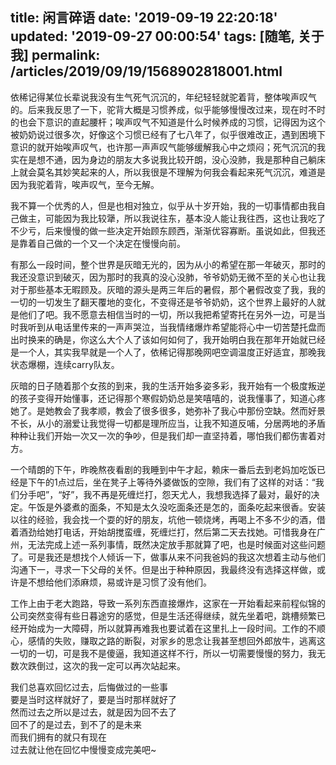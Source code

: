 title: 闲言碎语
date: '2019-09-19 22:20:18'
updated: '2019-09-27 00:00:54'
tags: [随笔, 关于我]
permalink: /articles/2019/09/19/1568902818001.html
---
依稀记得某位长辈说我没有生气死气沉沉的，年纪轻轻就驼着背，整体唉声叹气的。后来我反思了一下，驼背大概是习惯养成，似乎能够慢慢改过来，现在时不时的也会下意识的直起腰杆；唉声叹气不知道是什么时候养成的习惯，记得因为这个被奶奶说过很多次，好像这个习惯已经有了七八年了，似乎很难改正，遇到困境下意识的就开始唉声叹气，也许那一声声叹气能够缓解我心中之烦闷；死气沉沉的我实在是想不通，因为身边的朋友大多说我比较开朗，没心没肺，我是那种自己躺床上就会莫名其妙笑起来的人，所以我很是不理解为何我会看起来死气沉沉，难道是因为我驼着背，唉声叹气，至今无解。

我不算一个优秀的人，但是也相对独立，似乎从十岁开始，我的一切事情都由我自己做主，可能因为我比较犟，所以我说往东，基本没人能让我往西，这也让我吃了不少亏，后来慢慢的做一些决定开始顾东顾西，渐渐优容寡断。虽说如此，但我还是靠着自己做的一个又一个决定在慢慢向前。

有那么一段时间，整个世界是灰暗无光的，因为从小的希望在那一年破灭，那时的我还没意识到破灭，因为那时的我真的没心没肺，爷爷奶奶无微不至的关心也让我对于那些基本无暇顾及。灰暗的源头是两三年后的暑假，那个暑假改变了我，我的一切的一切发生了翻天覆地的变化，不变得还是爷爷奶奶，这个世界上最好的人就是他们了吧。我不愿意去相信当时的一切，所以我把希望寄托在另外一边，可是当时我听到从电话里传来的一声声哭泣，当我情绪爆炸希望能将心中一切苦楚托盘而出时换来的确是，你这么大个人了该如何如何了，我开始明白我在那年开始就已经是一个人，其实我早就是一个人了，依稀记得那晚网吧空调温度正好适宜，那晚我状态爆棚，连续carry队友。

灰暗的日子随着那个女孩的到来，我的生活开始多姿多彩，我开始有一个极度叛逆的孩子变得开始懂事，还记得那个寒假奶奶总是笑嘻嘻的，说我懂事了，知道心疼她了。是她教会了我孝顺，教会了很多很多，她弥补了我心中那份空缺。然而好景不长，从小的溺爱让我觉得一切都是理所应当，让我不知道反哺，分居两地的矛盾种种让我们开始一次又一次的争吵，但是我们却一直坚持着，哪怕我们都伤害着对方。

一个晴朗的下午，昨晚熬夜看剧的我睡到中午才起，赖床一番后去到老妈加吃饭已经是下午的1点过后，坐在凳子上等待外婆做饭的空隙，我们有了这样的对话：“我们分手吧”，“好”，我不再是死缠烂打，怨天尤人，我想我选择了最对，最好的决定。午饭是外婆煮的面条，不知是太久没吃面条还是怎的，面条吃起来很香。安装以往的经验，我会找一个耍的好的朋友，坑他一顿烧烤，再喝上不多不少的酒，借着酒劲给她打电话，开始胡搅蛮缠，死缠烂打，然后第二天去找她。可惜我身在广州，无法完成上述一系列事情，既然决定放手那就算了吧，也是时候面对这些问题了。可是我还是想找个人倾诉一下，做事从来不问我爸妈的我这次想着主动与他们沟通下一，寻求一下父母的关怀。但是出于种种原因，我最终没有选择这样做，或许是不想给他们添麻烦，易或许是习惯了没有他们。

工作上由于老大跑路，导致一系列东西直接爆炸，这家在一开始看起来前程似锦的公司突然变得有些日暮途穷的感觉，但是生活还得继续，就先坐着吧，跳槽频繁已经开始成为一大障碍，所以就算再难我也要试着在这里扎上一段时间。工作的不顺心，感情的失败，赚取之路的断裂，对家乡的思念让我甚至想回外郎放牛，逃离这一切的一切，可是我不是傻逼，我知道这样不行，所以一切需要慢慢的努力，我无数次跌倒过，这次的我一定可以再次站起来。

我们总喜欢回忆过去，后悔做过的一些事  
要是当时这样就好了，要是当时那样就好了  
然而过去之所以是过去，就是因为回不去了  
回不了的是过去，到不了的是未来  
而我们拥有的就只有现在  
过去就让他在回忆中慢慢变成完美吧~
